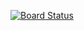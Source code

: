 [![Board Status](https://dev.azure.com/EmilySmith/1409774a-deba-4752-b406-1588816dcc0a/bdb85b6d-2723-4ed9-82ea-88ef58060ea6/_apis/work/boardbadge/a3f8d23b-ee2b-4ee4-b86d-3402707c6a92)](https://dev.azure.com/EmilySmith/1409774a-deba-4752-b406-1588816dcc0a/_boards/board/t/bdb85b6d-2723-4ed9-82ea-88ef58060ea6/Microsoft.RequirementCategory)